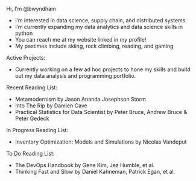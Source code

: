 Hi, I’m @bwyndham
- I’m interested in data science, supply chain, and distributed systems
- I’m currently expanding my data analytics and data science skills in python
- You can reach me at my website linked in my profile! 
- My pastimes include skiing, rock climbing, reading, and gaming

Active Projects:
- Currently working on a few ad hoc projects to hone my skills and build out my data analysis and programming portfolio.

Recent Reading List:
- Metamodernism by Jason Ananda Josephson Storm
- Into The Rip by Damien Cave
- Practical Statistics for Data Scientist by Peter Bruce, Andrew Bruce & Peter Gedeck

In Progress Reading List:
- Inventory Optimization: Models and Simulations by Nicolas Vandeput

To Do Reading List:
- The DevOps Handbook by Gene Kim, Jez Humble, et al.
- Thinking Fast and Slow by Daniel Kahneman, Patrick Egan, et al.
